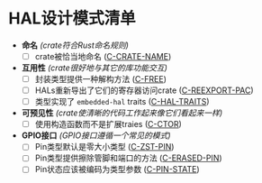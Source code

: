 # HAL设计模式清单

- **命名** *(crate符合Rust命名规则)*
  - [ ] crate被恰当地命名 ([C-CRATE-NAME])
- **互用性** *(crate很好地与其它的库功能交互)*
  - [ ] 封装类型提供一种解构方法 ([C-FREE])
  - [ ] HALs重新导出了它们的寄存器访问crate ([C-REEXPORT-PAC])
  - [ ] 类型实现了 `embedded-hal` traits ([C-HAL-TRAITS])
- **可预见性** *(crate使清晰的代码工作起来像它们看起来一样)*
  - [ ] 使用构造函数而不是扩展traies ([C-CTOR])
- **GPIO接口** *(GPIO接口遵循一个常见的模式)*
  - [ ] Pin类型默认是零大小类型 ([C-ZST-PIN])
  - [ ] Pin类型提供擦除管脚和端口的方法 ([C-ERASED-PIN])
  - [ ] Pin状态应该被编码为类型参数 ([C-PIN-STATE])

[C-CRATE-NAME]: naming.html#c-crate-name

[C-FREE]: interoperability.html#c-free
[C-REEXPORT-PAC]: interoperability.html#c-reexport-pac
[C-HAL-TRAITS]: interoperability.html#c-hal-traits

[C-CTOR]: predictability.html#c-ctor

[C-ZST-PIN]: gpio.md#c-zst-pin
[C-ERASED-PIN]: gpio.md#c-erased-pin
[C-PIN-STATE]: gpio.md#c-pin-state
